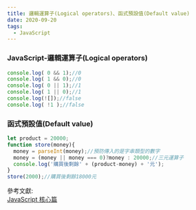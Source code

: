 ```yaml
---
title: 邏輯運算子(Logical operators)、函式預設值(Default value)
date: 2020-09-20
tags:
  - JavaScript
---
```


### JavaScript-邏輯運算子(Logical operators)
```javascript
console.log( 0 && 1);//0
console.log( 1 && 0);//0
console.log( 0 || 1);//1
console.log( 1 || 0);//1
console.log(![]);//false
console.log( !1 );//false
```

### 函式預設值(Default value)
```javascript
let product = 20000;
function store(money){
  money = parseInt(money);//預防傳入的是字串類型的數字
  money = (money || money === 0)?money : 20000;//三元運算子
  console.log('購買後剩餘' + (product-money) + '元');
}
store(2000);//購買後剩餘18000元
```

參考文獻:<br/>
[JavaScript 核心篇](https://www.hexschool.com/courses/js-core.html "Title")

<Vssue  />